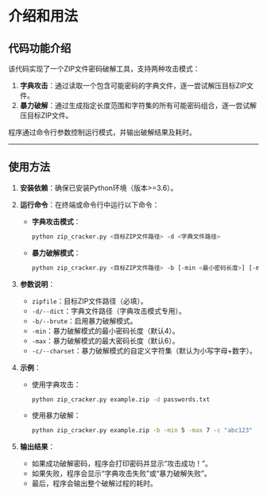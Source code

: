 # 介绍和用法

## 代码功能介绍
该代码实现了一个ZIP文件密码破解工具，支持两种攻击模式：
1. **字典攻击**：通过读取一个包含可能密码的字典文件，逐一尝试解压目标ZIP文件。
2. **暴力破解**：通过生成指定长度范围和字符集的所有可能密码组合，逐一尝试解压目标ZIP文件。

程序通过命令行参数控制运行模式，并输出破解结果及耗时。

---

## 使用方法
1. **安装依赖**：确保已安装Python环境（版本>=3.6）。
2. **运行命令**：在终端或命令行中运行以下命令：
   - **字典攻击模式**：
     ```bash
     python zip_cracker.py <目标ZIP文件路径> -d <字典文件路径>
     ```

   - **暴力破解模式**：
     ```bash
     python zip_cracker.py <目标ZIP文件路径> -b [-min <最小密码长度>] [-max <最大密码长度>] [-c <自定义字符集>]
     ```


3. **参数说明**：
   - `zipfile`：目标ZIP文件路径（必填）。
   - `-d/--dict`：字典文件路径（字典攻击模式专用）。
   - `-b/--brute`：启用暴力破解模式。
   - `-min`：暴力破解模式的最小密码长度（默认4）。
   - `-max`：暴力破解模式的最大密码长度（默认6）。
   - `-c/--charset`：暴力破解模式的自定义字符集（默认为小写字母+数字）。

4. **示例**：
   - 使用字典攻击：
     ```bash
     python zip_cracker.py example.zip -d passwords.txt
     ```

   - 使用暴力破解：
     ```bash
     python zip_cracker.py example.zip -b -min 5 -max 7 -c "abc123"
     ```


5. **输出结果**：
   - 如果成功破解密码，程序会打印密码并显示“攻击成功！”。
   - 如果失败，程序会显示“字典攻击失败”或“暴力破解失败”。
   - 最后，程序会输出整个破解过程的耗时。
